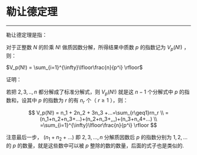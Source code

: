 # 勒让德定理

---

勒让德定理是指：

对于正整数 $N$ 的阶乘 $N!$ 做质因数分解，所得结果中质数 $p$ 的指数记为 $V_p(N!)$ ，则：

 $V_p(N!) = \sum_{i=1}^{\infty}\lfloor\frac{n}{p^i} \rfloor$ 

证明：

若把 $2,3,..,n$ 都分解成了标准分解式，则  $V_p(N!)$ 就是这 $n-1$ 个分解式中 $p$ 的指数和，设其中 $p$ 的指数为 $r$ 的有 $n_r$ 个（ $r\geq 1$ ），则：


$$
V_p(N!) = n_1 + 2n_2 + 3n_3 +...=\sum_{r\geq1}rn_r
\\
=(n_1+n_2+n_3+...)+(n_2+n_3+,,,)+(n_3+n_4+...)
\\
=\sum_{i=1}^{\infty}\lfloor\frac{n}{p^i} \rfloor
$$


注意最后一步， $(n_1+n_2+...)$ 即 $2,3,...,n$ 分解质因数后 $p$ 的指数分别为 $1,2,...$ 的 $p$ 的数量，就是这些数中可以被 $p$ 整除的数的数量，后面的式子也是类似的.